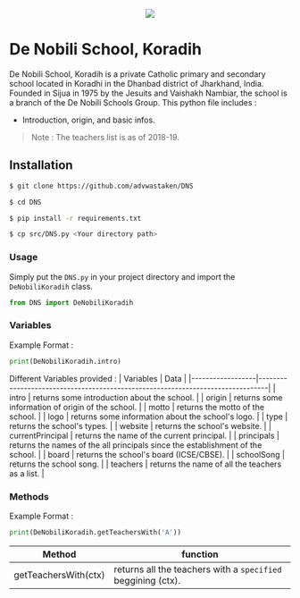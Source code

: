 <p align="center">
<a href="http://dnssijua.com">
<img src="http://dnssijua.com/images/logo-1.png">
</a>
</p>

# De Nobili School, Koradih

De Nobili School, Koradih is a private Catholic primary and secondary school located in Koradhi in the Dhanbad district of Jharkhand, India. Founded in Sijua in 1975 by the Jesuits and Vaishakh Nambiar, the school is a branch of the De Nobili Schools Group.
This python file includes :

- Introduction, origin, and basic infos.


> Note : The teachers list is as of 2018-19.


## Installation

```bash
$ git clone https://github.com/advwastaken/DNS

$ cd DNS

$ pip install -r requirements.txt

$ cp src/DNS.py <Your directory path>
```
### Usage

Simply put the `DNS.py` in your project directory and import the `DeNobiliKoradih` class.

```python
from DNS import DeNobiliKoradih
```

### Variables

Example Format :
```python
print(DeNobiliKoradih.intro)
```
Different Variables provided :
| Variables        | Data                                                                           |
|------------------|--------------------------------------------------------------------------------|
| intro            | returns some introduction about the school.                                    |
| origin           | returns some information of origin of the school.                              |
| motto            | returns the motto of the school.                                               |
| logo             | returns some information about the school's logo.                              |
| type             | returns the school's types.                                                    |
| website          | returns the school's website.                                                  |
| currentPrincipal | returns the name of the current principal.                                     |
| principals       | returns the names of the all principals since the establishment of the school. |
| board            | returns the school's board (ICSE/CBSE).                                        |
| schoolSong       | returns the school song.                                                       |
| teachers         | returns the name of all the teachers as a list.                                |

### Methods

Example Format :
```python
print(DeNobiliKoradih.getTeachersWith('A'))
```

| Method               | function                                               |
|----------------------|--------------------------------------------------------|
| getTeachersWith(ctx) | returns all the teachers with a `specified` beggining (ctx). |
